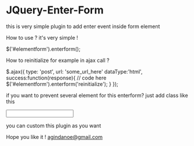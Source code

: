 JQuery-Enter-Form
=================

this is very simple plugin to add enter event inside form element

How to use ? it's very simple !

$('#elementform').enterform();

How to reinitialize for example in ajax call ? 

$.ajax({ 
  type: 'post',
	url: 'some_url_here'
	dataType:'html',
	success:function(response){
		// code here
		$('#elementform').enterform('reinitialize');
	}
});

if you want to prevent several element for this enterform? just add class like this 

<input type="text" id="name" name="name" class="nofocus">

you can custom this plugin as you want

Hope you like it ! 
agindanoe@gmail.com
